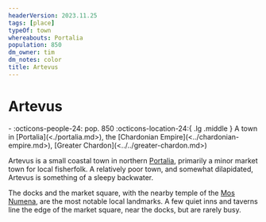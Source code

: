 ```yaml
---
headerVersion: 2023.11.25
tags: [place]
typeOf: town
whereabouts: Portalia
population: 850
dm_owner: tim
dm_notes: color
title: Artevus
---
```

# Artevus
<div class="grid cards ext-narrow-margin ext-one-column" markdown>
-  
    :octicons-people-24: pop. 850  
    :octicons-location-24:{ .lg .middle } A town in [Portalia](<./portalia.md>), the [Chardonian Empire](<../chardonian-empire.md>), [Greater Chardon](<../../greater-chardon.md>)  
</div>


Artevus is a small coastal town in northern [Portalia](<./portalia.md>), primarily a minor market town for local fisherfolk. A relatively poor town, and somewhat dilapidated, Artevus is something of a sleepy backwater. 

The docks and the market square, with the nearby temple of the [Mos Numena](<../../../../gods-and-religions/religions/mos-numena/mos-numena.md>), are the most notable local landmarks. A few quiet inns and taverns line the edge of the market square, near the docks, but are rarely busy.